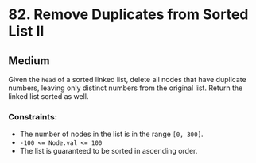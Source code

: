 # 82. Remove Duplicates from Sorted List II

## Medium

Given the `head` of a sorted linked list, delete all nodes that have duplicate numbers, leaving only distinct numbers
from the original list. Return the linked list sorted as well.

### Constraints:

- The number of nodes in the list is in the range `[0, 300]`.
- `-100 <= Node.val <= 100`
- The list is guaranteed to be sorted in ascending order.
